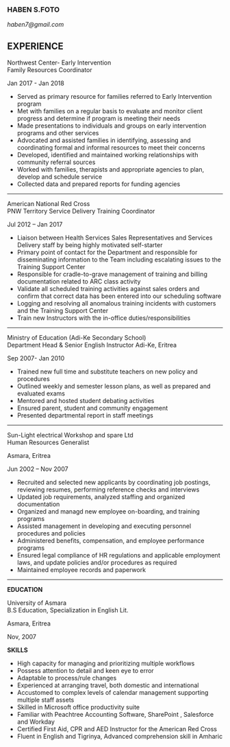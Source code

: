 ### **HABEN S.FOTO** ###  
_haben7@gmail.com_

**EXPERIENCE**
---
Northwest Center- Early Intervention            									   
Family Resources Coordinator
   
Jan 2017 - Jan 2018
   
* Served as primary resource for families referred to Early Intervention program
*	Met with families on a regular basis to evaluate and monitor client progress and  determine if program is meeting their needs
* Made presentations to individuals and groups on early intervention programs and other services
*	Advocated and assisted families in identifying, assessing and coordinating formal and informal resources to meet their concerns
*	Developed, identified and maintained working relationships with community referral sources
*	Worked with families, therapists and appropriate agencies to plan, develop and schedule service
*	Collected data and prepared reports for funding agencies

---

American National Red Cross										                      
PNW Territory Service Delivery Training Coordinator		

Jul 2012 – Jan 2017

*	Liaison between Health Services Sales Representatives and Services Delivery staff by being highly motivated self-starter
*	Primary point of contact for the Department and responsible for disseminating information to the Team including escalating  issues to   the Training Support Center
*	Responsible for cradle-to-grave management of training and billing documentation related to ARC class activity
*	Validate all scheduled training activities against sales orders and confirm that correct data has been entered into our scheduling       software
*	Logging and resolving all anomalous training incidents with customers and the Training Support Center
*	Train new Instructors with the in-office duties/responsibilities

---

Ministry of Education (Adi-Ke Secondary School)   					 	                            
Department Head & Senior English Instructor
Adi-Ke, Eritrea

Sep 2007- Jan 2010

* Trained new full time and substitute teachers on new policy and procedures
*	Outlined weekly and semester lesson plans, as well as prepared and evaluated exams
*	Mentored and hosted student debating activities
*	Ensured parent, student and community engagement
* Presented departmental report in staff meetings

---

Sun-Light electrical Workshop and spare Ltd					                                                        
Human Resources Generalist 

Asmara, Eritrea

Jun 2002 – Nov 2007

*	Recruited and selected new applicants by coordinating job postings, reviewing resumes, performing reference checks and                   interviews
*	Updated job requirements, analyzed staffing and organized documentation
* Organized and managd new employee on-boarding, and training programs
*	Assisted management in developing and executing personnel procedures and policies
*	Administered benefits, compensation, and employee performance programs
*	Ensured legal compliance of HR regulations and applicable employment laws, and update policies and/or procedures as required
*	Maintained employee records and paperwork

---

**EDUCATION**

University of Asmara									      	                           
B.S Education, Specialization in English Lit.

Asmara, Eritrea

Nov, 2007



**SKILLS**

* High capacity for managing and prioritizing multiple workflows
*	Possess attention to detail  and keen eye to error
*	Adaptable to process/rule  changes 
*	Experienced at arranging travel, both domestic and international
*	Accustomed to complex levels of calendar management supporting multiple staff assets
*	Skilled in Microsoft office productivity suite
*	Familiar with Peachtree Accounting Software, SharePoint , Salesforce and Workday
*	Certified First Aid, CPR and AED Instructor for the American Red Cross
*	Fluent in English and Tigrinya, Advanced comprehension skill in Amharic



